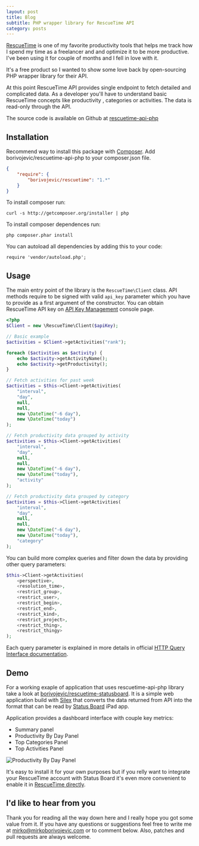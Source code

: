 ```yaml
---
layout: post
title: Blog
subtitle: PHP wrapper library for RescueTime API
category: posts
---
```


[RescueTime][] is one of my favorite productivity tools that helps me track how I spend my time as a freelancer and and optimize it to be more productive. I've been using it for couple of months and I fell in love with it.

It's a free product so I wanted to show some love back by open-sourcing PHP wrapper library for their API.

At this point RescueTime API provides single endpoint to fetch detailed and complicated data. As a developer you'll have to understand basic RescueTime concepts like productivity , categories or activities. The data is read-only through the API.

The source code is available on Github at [rescuetime-api-php][]

## Installation

Recommend way to install this package with [Composer][]. Add borivojevic/rescuetime-api-php to your composer.json file.

``` json
{
    "require": {
        "borivojevic/rescuetime": "1.*"
    }
}
```

To install composer run:

```
curl -s http://getcomposer.org/installer | php
```

To install composer dependences run:

```
php composer.phar install
```

You can autoload all dependencies by adding this to your code:

```
require 'vendor/autoload.php';
```

## Usage

The main entry point of the library is the `RescueTime\Client` class. API methods require to be signed with valid `api_key` parameter which you have to provide as a first argument of the constructor. You can obtain RescueTime API key on [API Key Management][] console page.

``` php
<?php
$Client = new \RescueTime\Client($apiKey);

// Basic example
$activities = $Client->getActivities("rank");

foreach ($activities as $activity) {
    echo $activity->getActivityName();
    echo $activity->getProductivity();
}

// Fetch activities for past week
$activities = $this->Client->getActivities(
    "interval",
    "day",
    null,
    null,
    new \DateTime("-6 day"),
    new \DateTime("today")
);

// Fetch productivity data grouped by activity
$activities = $this->Client->getActivities(
    "interval",
    "day",
    null,
    null,
    new \DateTime("-6 day"),
    new \DateTime("today"),
    "activity"
);

// Fetch productivity data grouped by category
$activities = $this->Client->getActivities(
    "interval",
    "day",
    null,
    null,
    new \DateTime("-6 day"),
    new \DateTime("today"),
    "category"
);
```

You can build more complex queries and filter down the data by providing other query parameters:

``` php
$this->Client->getActivities(
    <perspective>,
    <resolution_time>,
    <restrict_group>,
    <restrict_user>,
    <restrict_begin>,
    <restrict_end>,
    <restrict_kind>,
    <restrict_project>,
    <restrict_thing>,
    <restrict_thingy>
);
```

Each query parameter is explained in more details in official [HTTP Query Interface documentation][].

## Demo

For a working exaple of application that uses rescuetime-api-php library take a look at [borivojevic/rescuetime-statusboard][]. It is a simple web application build with [Silex][] that converts the data returned from API into the format that can be read by [Status Board][] iPad app.

Application provides a dashboard interface with couple key metrics:

- Summary panel
- Productivity By Day Panel
- Top Categories Panel
- Top Activities Panel

![Productivity By Day Panel](http://f.cl.ly/items/1p0n00010s052H3T0B1e/statusboard-productivity-by-day.jpg)

It's easy to install it for your own purposes but if you relly want to integrate your RescueTime account with Status Board it's even more convenient to enable it in [RescueTime directly](https://www.rescuetime.com/setuppanicstatusboard).

## I'd like to hear from you

Thank you for reading all the way down here and I really hope you got some value from it. If you have any questions or suggestions feel free to write me at <a href="mailto:mirko@mirkoborivojevic.com">mirko@mirkoborivojevic.com</a> or to comment below. Also, patches and pull requests are always welcome.

[RescueTime]: https://www.rescuetime.com
[rescuetime-api-php]: https://github.com/borivojevic/rescuetime-api-php
[Composer]: http://getcomposer.org/
[API Key Management]: https://www.rescuetime.com/anapi/manage
[HTTP Query Interface documentation]: https://www.rescuetime.com/anapi/setup/documentation#http
[borivojevic/rescuetime-statusboard]: https://github.com/borivojevic/rescuetime-statusboard
[Silex]: http://silex.sensiolabs.org/
[Status Board]: http://panic.com/statusboard/